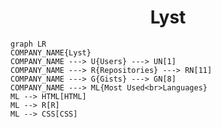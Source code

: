 <h1 align="center">Lyst</h1>

```mermaid
graph LR
COMPANY_NAME{Lyst}
COMPANY_NAME ---> U{Users} ---> UN[1]
COMPANY_NAME ---> R{Repositories} ---> RN[11]
COMPANY_NAME ---> G{Gists} ---> GN[8]
COMPANY_NAME ---> ML{Most Used<br>Languages}
ML --> HTML[HTML]
ML --> R[R]
ML --> CSS[CSS]
```
